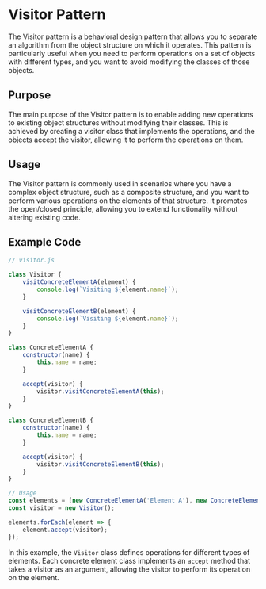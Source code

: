 # Visitor Pattern

The Visitor pattern is a behavioral design pattern that allows you to separate an algorithm from the object structure on which it operates. This pattern is particularly useful when you need to perform operations on a set of objects with different types, and you want to avoid modifying the classes of those objects.

## Purpose

The main purpose of the Visitor pattern is to enable adding new operations to existing object structures without modifying their classes. This is achieved by creating a visitor class that implements the operations, and the objects accept the visitor, allowing it to perform the operations on them.

## Usage

The Visitor pattern is commonly used in scenarios where you have a complex object structure, such as a composite structure, and you want to perform various operations on the elements of that structure. It promotes the open/closed principle, allowing you to extend functionality without altering existing code.

## Example Code

```javascript
// visitor.js

class Visitor {
    visitConcreteElementA(element) {
        console.log(`Visiting ${element.name}`);
    }

    visitConcreteElementB(element) {
        console.log(`Visiting ${element.name}`);
    }
}

class ConcreteElementA {
    constructor(name) {
        this.name = name;
    }

    accept(visitor) {
        visitor.visitConcreteElementA(this);
    }
}

class ConcreteElementB {
    constructor(name) {
        this.name = name;
    }

    accept(visitor) {
        visitor.visitConcreteElementB(this);
    }
}

// Usage
const elements = [new ConcreteElementA('Element A'), new ConcreteElementB('Element B')];
const visitor = new Visitor();

elements.forEach(element => {
    element.accept(visitor);
});
```

In this example, the `Visitor` class defines operations for different types of elements. Each concrete element class implements an `accept` method that takes a visitor as an argument, allowing the visitor to perform its operation on the element.